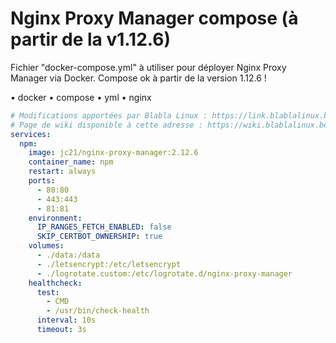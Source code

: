 # Nginx Proxy Manager compose (à partir de la v1.12.6)

Fichier "docker-compose.yml" à utiliser pour déployer Nginx Proxy Manager via Docker.
Compose ok à partir de la version  1.12.6 !

• docker
• compose
• yml
• nginx

```yaml
# Modifications apportées par Blabla Linux : https://link.blablalinux.be
# Page de wiki disponible à cette adresse : https://wiki.blablalinux.be/fr/docker-compose-nginx-proxy-manager
services:
  npm:
    image: jc21/nginx-proxy-manager:2.12.6
    container_name: npm
    restart: always
    ports:
      - 80:80
      - 443:443
      - 81:81
    environment:
      IP_RANGES_FETCH_ENABLED: false
      SKIP_CERTBOT_OWNERSHIP: true
    volumes:
      - ./data:/data
      - ./letsencrypt:/etc/letsencrypt
      - ./logrotate.custom:/etc/logrotate.d/nginx-proxy-manager
    healthcheck:
      test:
        - CMD
        - /usr/bin/check-health
      interval: 10s
      timeout: 3s

```
